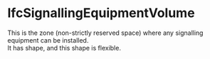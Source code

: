 IfcSignallingEquipmentVolume
============================
This is the zone (non-strictly reserved space) where any signalling equipment
can be installed.  
It has shape, and this shape is flexible.  


